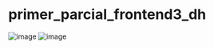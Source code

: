 # primer_parcial_frontend3_dh
![image](https://github.com/ezestom/primer_parcial_frontend3_dh/assets/100095709/699af73c-16a0-42fb-8685-d8331dc46d7d)
![image](https://github.com/ezestom/primer_parcial_frontend3_dh/assets/100095709/b6a746a5-d6c5-4f4e-a693-ee2e790a497f)
